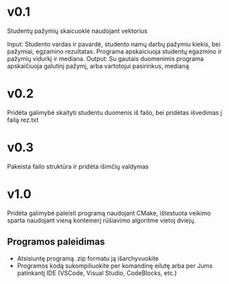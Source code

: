 # v0.1

Studentų pažymių skaicuoklė naudojant vektorius

Input: Studento vardas ir pavardė, studento namų darbų pažymiu kiekis, bei pažymiai, egzamino rezultatas.
Programa apskaiciuoja studentų egazmino ir pažymių vidurkį ir mediana.
Output: Su gautais duomenimis programa apskaičiuoja galutinį pažymį, arba vartotojui pasirinkus, medianą
# v0.2

Pridėta galimybė skaityti studentu duomenis iš failo, bei pridėtas išvedimas į failą rez.txt

# v0.3 

Pakeista failo struktūra ir pridėta išimčių valdymas 

# v1.0

Pridėta galimybė paleisti programą naudojant CMake, ištestuota veikimo sparta naudojant vieną konteinerį rūšiavimo algoritme vietoj dviejų.



## Programos paleidimas

- Atsisiuntę programą .zip formatu ją išarchyvuokite
- Programos kodą sukompiliuokite per komandinę eilutę arba per Jums patinkantį IDE (VSCode, Visual Studio, CodeBlocks, etc.)
